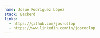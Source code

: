 ```yaml
---
name: Josué Rodríguez López
stack: Backend 
links:
  - https://github.com/josrodlop
  - https://www.linkedin.com/in/josrodlop
---
```

